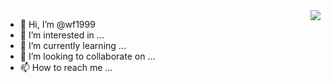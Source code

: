 <img align="right" src="https://github-readme-stats.vercel.app/api?username=wf1999&show_icons=true&theme=radical">

- 👋 Hi, I’m @wf1999
- 👀 I’m interested in ...
- 🌱 I’m currently learning ...
- 💞️ I’m looking to collaborate on ...
- 📫 How to reach me ...


<!-- ![Anurag's github stats](https://github-readme-stats.vercel.app/api?username=wf1999&show_icons=true&theme=radical) -->


<!---
wf1999/wf1999 is a ✨ special ✨ repository because its `README.md` (this file) appears on your GitHub profile.
You can click the Preview link to take a look at your changes.
--->

